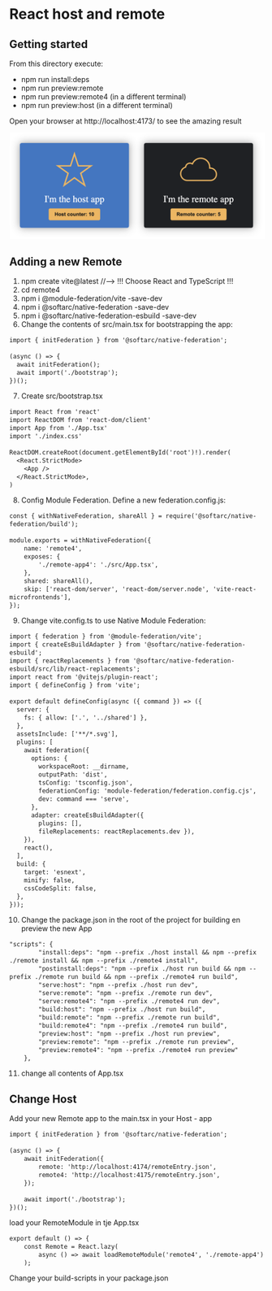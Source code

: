 # React host and remote

## Getting started

From this directory execute:

- npm run install:deps
- npm run preview:remote
- npm run preview:remote4 (in a different terminal)
- npm run preview:host (in a different terminal)

Open your browser at http://localhost:4173/ to see the amazing result

![screenshot](docs/screenshot.png)


## Adding a new Remote

1. npm create vite@latest     //-->  !!! Choose React and TypeScript !!!
2. cd remote4
3. npm i @module-federation/vite  -save-dev
4. npm i @softarc/native-federation -save-dev
5. npm i @softarc/native-federation-esbuild -save-dev
6. Change the contents of src/main.tsx for bootstrapping the app:

~~~
import { initFederation } from '@softarc/native-federation';

(async () => {
  await initFederation();
  await import('./bootstrap');
})();
~~~


7. Create src/bootstrap.tsx
~~~
import React from 'react'
import ReactDOM from 'react-dom/client'
import App from './App.tsx'
import './index.css'

ReactDOM.createRoot(document.getElementById('root')!).render(
  <React.StrictMode>
    <App />
  </React.StrictMode>,
)
~~~

8. Config Module Federation. Define a new federation.config.js:
~~~
const { withNativeFederation, shareAll } = require('@softarc/native-federation/build');

module.exports = withNativeFederation({
	name: 'remote4',
	exposes: {
		'./remote-app4': './src/App.tsx',
	},
	shared: shareAll(),
	skip: ['react-dom/server', 'react-dom/server.node', 'vite-react-microfrontends'],
});
~~~

9. Change vite.config.ts to use Native Module Federation:

~~~
import { federation } from '@module-federation/vite';
import { createEsBuildAdapter } from '@softarc/native-federation-esbuild';
import { reactReplacements } from '@softarc/native-federation-esbuild/src/lib/react-replacements';
import react from '@vitejs/plugin-react';
import { defineConfig } from 'vite';

export default defineConfig(async ({ command }) => ({
  server: {
    fs: { allow: ['.', '../shared'] },
  },
  assetsInclude: ['**/*.svg'],
  plugins: [
    await federation({
      options: {
        workspaceRoot: __dirname,
        outputPath: 'dist',
        tsConfig: 'tsconfig.json',
        federationConfig: 'module-federation/federation.config.cjs',
        dev: command === 'serve',
      },
      adapter: createEsBuildAdapter({ 
        plugins: [],
        fileReplacements: reactReplacements.dev }),
    }),
    react(),
  ],
  build: {
    target: 'esnext',
    minify: false,
    cssCodeSplit: false,
  },
}));
~~~

10. Change the package.json in the root of the project for building en preview the new App

~~~
"scripts": {
		"install:deps": "npm --prefix ./host install && npm --prefix ./remote install && npm --prefix ./remote4 install",
		"postinstall:deps": "npm --prefix ./host run build && npm --prefix ./remote run build && npm --prefix ./remote4 run build",
		"serve:host": "npm --prefix ./host run dev",
		"serve:remote": "npm --prefix ./remote run dev",
		"serve:remote4": "npm --prefix ./remote4 run dev",
		"build:host": "npm --prefix ./host run build",
		"build:remote": "npm --prefix ./remote run build",
		"build:remote4": "npm --prefix ./remote4 run build",
		"preview:host": "npm --prefix ./host run preview",
		"preview:remote": "npm --prefix ./remote run preview",
		"preview:remote4": "npm --prefix ./remote4 run preview"
	},
~~~


11. change all contents of App.tsx


## Change Host

Add your new Remote app to the main.tsx in your Host - app

~~~
import { initFederation } from '@softarc/native-federation';

(async () => {
	await initFederation({
		remote: 'http://localhost:4174/remoteEntry.json',
		remote4: 'http://localhost:4175/remoteEntry.json',
	});

	await import('./bootstrap');
})();
~~~

load your RemoteModule in tje App.tsx

~~~
export default () => {
	const Remote = React.lazy(
		async () => await loadRemoteModule('remote4', './remote-app4')
	);

~~~

Change your build-scripts in your package.json

